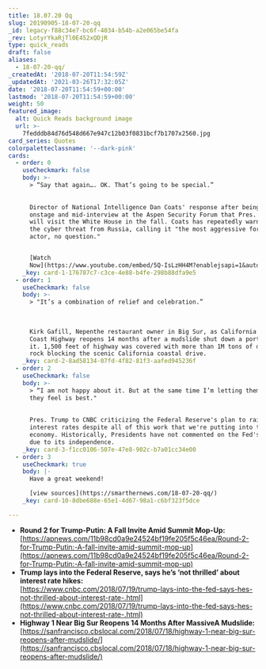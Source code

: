 ```yaml
---
title: 18.07.20 Qq
slug: 20190905-18-07-20-qq
_id: legacy-f88c34e7-bc6f-4034-b54b-a2e065be54fa
_rev: LotyrYkaRjTl0E452xQDjR
type: quick_reads
draft: false
aliases:
  - 18-07-20-qq/
_createdAt: '2018-07-20T11:54:59Z'
_updatedAt: '2021-03-26T17:32:05Z'
date: '2018-07-20T11:54:59+00:00'
lastmod: '2018-07-20T11:54:59+00:00'
weight: 50
featured_image:
  alt: Quick Reads background image
  url: >-
    7fedddb84d76d548d667e947c12b03f0831bcf7b1707x2560.jpg
card_series: Quotes
colorpaletteclassname: '--dark-pink'
cards:
  - order: 0
    useCheckmark: false
    body: >-
      > “Say that again…. OK. That’s going to be special.”  
        
        
      Director of National Intelligence Dan Coats' response after being informed
      onstage and mid-interview at the Aspen Security Forum that Pres. Putin
      will visit the White House in the fall. Coats has repeatedly warned about
      the cyber threat from Russia, calling it "the most aggressive foreign
      actor, no question."


      [Watch
      Now](https://www.youtube.com/embed/5Q-IsLzHH4M?enablejsapi=1&autoplay=1&rel=0)
    _key: card-1-176787c7-c3ce-4e88-b4fe-298b88dfa9e5
  - order: 1
    useCheckmark: false
    body: >-
      > "It’s a combination of relief and celebration.”  
        
        
        
      Kirk Gafill, Nepenthe restaurant owner in Big Sur, as California's Pacific
      Coast Highway reopens 14 months after a mudslide shut down a portion of
      it. 1,500 feet of highway was covered with more than 1M tons of dirt and
      rock blocking the scenic California coastal drive.
    _key: card-2-8ad58134-07fd-4f82-81f3-aafed945236f
  - order: 2
    useCheckmark: false
    body: >-
      > “I am not happy about it. But at the same time I’m letting them do what
      they feel is best."  
        
        
      Pres. Trump to CNBC criticizing the Federal Reserve's plan to raise
      interest rates despite all of this work that we're putting into the
      economy. Historically, Presidents have not commented on the Fed's actions
      due to its independence.
    _key: card-3-f1cc0106-507e-47e8-902c-b7a01cc34e00
  - order: 3
    useCheckmark: true
    body: |-
      Have a great weekend!

      [view sources](https://smarthernews.com/18-07-20-qq/)
    _key: card-10-8dbe688e-65e1-4d67-98a1-c6bf323f5dce

---
```

* **Round 2 for Trump-Putin: A Fall Invite Amid Summit Mop-Up:**  
[https://apnews.com/11b98cd0a9e24524bf19fe205f5c46ea/Round-2-for-Trump-Putin:-A-fall-invite-amid-summit-mop-up](https://apnews.com/11b98cd0a9e24524bf19fe205f5c46ea/Round-2-for-Trump-Putin:-A-fall-invite-amid-summit-mop-up)
* **Trump lays into the Federal Reserve, says he’s ‘not thrilled’ about interest rate hikes:**  
[https://www.cnbc.com/2018/07/19/trump-lays-into-the-fed-says-hes-not-thrilled-about-interest-rate-.html](https://www.cnbc.com/2018/07/19/trump-lays-into-the-fed-says-hes-not-thrilled-about-interest-rate-.html)
* **Highway 1 Near Big Sur Reopens 14 Months After MassiveA Mudslide:**  
[https://sanfrancisco.cbslocal.com/2018/07/18/highway-1-near-big-sur-reopens-after-mudslide/](https://sanfrancisco.cbslocal.com/2018/07/18/highway-1-near-big-sur-reopens-after-mudslide/)